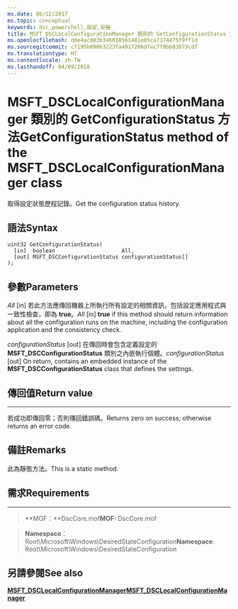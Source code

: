 ```yaml
---
ms.date: 06/12/2017
ms.topic: conceptual
keywords: dsc,powershell,設定,安裝
title: MSFT_DSCLocalConfigurationManager 類別的 GetConfigurationStatus 方法
ms.openlocfilehash: dde4ac003b346018561481e05ca7374475f9ff1d
ms.sourcegitcommit: cf195b090b3223fa4917206dfec7f0b603873cdf
ms.translationtype: HT
ms.contentlocale: zh-TW
ms.lasthandoff: 04/09/2018
---
```

# <a name="getconfigurationstatus-method-of-the-msftdsclocalconfigurationmanager-class"></a><span data-ttu-id="3335b-103">MSFT_DSCLocalConfigurationManager 類別的 GetConfigurationStatus 方法</span><span class="sxs-lookup"><span data-stu-id="3335b-103">GetConfigurationStatus method of the MSFT_DSCLocalConfigurationManager class</span></span>

<span data-ttu-id="3335b-104">取得設定狀態歷程記錄。</span><span class="sxs-lookup"><span data-stu-id="3335b-104">Get the configuration status history.</span></span>

<a name="syntax"></a><span data-ttu-id="3335b-105">語法</span><span class="sxs-lookup"><span data-stu-id="3335b-105">Syntax</span></span>
------

```mof
uint32 GetConfigurationStatus(
  [in]  boolean                     All,
  [out] MSFT_DSCConfigurationStatus configurationStatus[]
);
```

<a name="parameters"></a><span data-ttu-id="3335b-106">參數</span><span class="sxs-lookup"><span data-stu-id="3335b-106">Parameters</span></span>
----------

<span data-ttu-id="3335b-107">*All* \[in\] 若此方法應傳回機器上所執行所有設定的相關資訊，包括設定應用程式與一致性檢查，即為 **true**。</span><span class="sxs-lookup"><span data-stu-id="3335b-107">*All* \[in\] **true** if this method should return information about all the configuration runs on the machine, including the configuration application and the consistency check.</span></span>

<span data-ttu-id="3335b-108">*configurationStatus* \[out\] 在傳回時會包含定義設定的 **MSFT_DSCConfigurationStatus** 類別之內嵌執行個體。</span><span class="sxs-lookup"><span data-stu-id="3335b-108">*configurationStatus* \[out\] On return, contains an embedded instance of the **MSFT_DSCConfigurationStatus** class that defines the settings.</span></span>

## <a name="return-value"></a><span data-ttu-id="3335b-109">傳回值</span><span class="sxs-lookup"><span data-stu-id="3335b-109">Return value</span></span>
------------

<span data-ttu-id="3335b-110">若成功即傳回零；否則傳回錯誤碼。</span><span class="sxs-lookup"><span data-stu-id="3335b-110">Returns zero on success; otherwise returns an error code.</span></span>

## <a name="remarks"></a><span data-ttu-id="3335b-111">備註</span><span class="sxs-lookup"><span data-stu-id="3335b-111">Remarks</span></span>

<span data-ttu-id="3335b-112">此為靜態方法。</span><span class="sxs-lookup"><span data-stu-id="3335b-112">This is a static method.</span></span>

## <a name="requirements"></a><span data-ttu-id="3335b-113">需求</span><span class="sxs-lookup"><span data-stu-id="3335b-113">Requirements</span></span>
------------
><span data-ttu-id="3335b-114">**MOF：**DscCore.mof</span><span class="sxs-lookup"><span data-stu-id="3335b-114">**MOF:** DscCore.mof</span></span>

><span data-ttu-id="3335b-115">**Namespace**：Root\Microsoft\Windows\DesiredStateConfiguration</span><span class="sxs-lookup"><span data-stu-id="3335b-115">**Namespace**: Root\Microsoft\Windows\DesiredStateConfiguration</span></span>


## <a name="see-also"></a><span data-ttu-id="3335b-116">另請參閱</span><span class="sxs-lookup"><span data-stu-id="3335b-116">See also</span></span>


[<span data-ttu-id="3335b-117">**MSFT_DSCLocalConfigurationManager**</span><span class="sxs-lookup"><span data-stu-id="3335b-117">**MSFT_DSCLocalConfigurationManager**</span></span>](msft-dsclocalconfigurationmanager.md)
